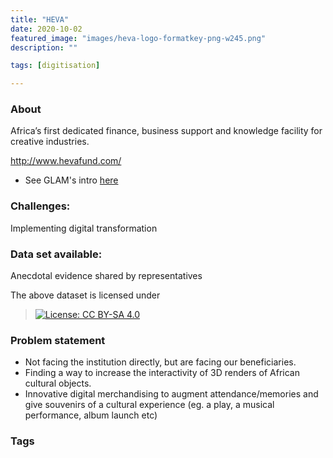 ```yaml
---
title: "HEVA"
date: 2020-10-02
featured_image: "images/heva-logo-formatkey-png-w245.png"
description: ""

tags: [digitisation]

---
```


### About
Africa’s first dedicated  finance, business support and knowledge facility for creative industries.

http://www.hevafund.com/

- See GLAM's intro [here](https://drive.google.com/drive/folders/1zdb_HKoaHQ1Gu8GYI1Yt15Rj_-E0mDPn?usp=sharing)

### Challenges:

Implementing digital transformation


### Data set available:

Anecdotal evidence shared by representatives

The above dataset is licensed under
 > [![License: CC BY-SA 4.0](https://img.shields.io/badge/License-CC%20BY--SA%204.0-lightgrey.svg)](https://creativecommons.org/licenses/by-sa/4.0/)


### Problem statement

- Not facing the institution directly, but are facing our beneficiaries.
- Finding a way to increase the interactivity of 3D renders of African cultural objects.
- Innovative digital merchandising to augment attendance/memories and give souvenirs of a cultural experience (eg. a play, a musical performance, album launch etc)

### Tags


